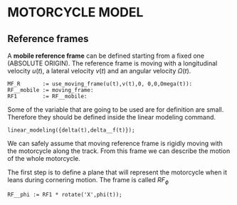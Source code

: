 # MOTORCYCLE MODEL

## Reference frames

A **mobile reference frame** can be defined starting from a fixed one (ABSOLUTE ORIGIN). The reference frame is moving with a longitudinal velocity $`u(t)`$, a lateral velocity $`v(t)`$ and an angular velocity $`\Omega(t)`$.

```
MF_R       := use_moving_frame(u(t),v(t),0, 0,0,Omega(t)):
RF__mobile := moving_frame:
RF1        := RF__mobile: 
```

Some of the variable that are going to be used are for definition are small. Therefore they should be defined inside the linear modeling command.


```
linear_modeling({delta(t),delta__f(t)});
```

We can safely assume that moving reference frame is rigidly moving with the motorcycle along the track. From this frame we can describe the motion of the whole motorcycle.

The first step is to define a plane that will represent the motorcycle when it leans during cornering motion. The frame is called $RF_\phi$


```
RF__phi := RF1 * rotate('X',phi(t));
```